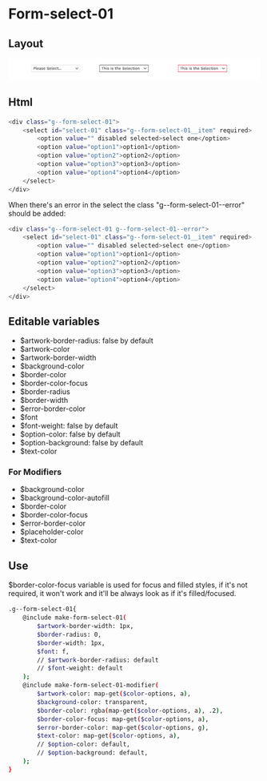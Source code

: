 # Form-select-01

## Layout

![alt text][select-01]

[select-01]: /src/img/global-components/form-fields/select-01.jpg

## Html

```sh
<div class="g--form-select-01">
    <select id="select-01" class="g--form-select-01__item" required>
        <option value="" disabled selected>select one</option>
        <option value="option1">option1</option>
        <option value="option2">option2</option>
        <option value="option3">option3</option>
        <option value="option4">option4</option>
    </select>
</div>
```
When there's an error in the select the class "g--form-select-01--error" should be added:
```sh
<div class="g--form-select-01 g--form-select-01--error">
    <select id="select-01" class="g--form-select-01__item" required>
        <option value="" disabled selected>select one</option>
        <option value="option1">option1</option>
        <option value="option2">option2</option>
        <option value="option3">option3</option>
        <option value="option4">option4</option>
    </select>
</div>
```

## Editable variables

- $artwork-border-radius: false by default
- $artwork-color
- $artwork-border-width
- $background-color
- $border-color
- $border-color-focus
- $border-radius
- $border-width
- $error-border-color
- $font
- $font-weight: false by default
- $option-color: false by default
- $option-background: false by default
- $text-color

### For Modifiers

- $background-color
- $background-color-autofill
- $border-color
- $border-color-focus
- $error-border-color
- $placeholder-color
- $text-color

## Use

$border-color-focus variable is used for focus and filled styles, if it's not required, it won't work and it'll be always look as if it's filled/focused.

```sh
.g--form-select-01{
    @include make-form-select-01(
        $artwork-border-width: 1px,
        $border-radius: 0,
        $border-width: 1px,
        $font: f,
        // $artwork-border-radius: default
        // $font-weight: default
    );
    @include make-form-select-01-modifier(
        $artwork-color: map-get($color-options, a),
        $background-color: transparent,
        $border-color: rgba(map-get($color-options, a), .2),
        $border-color-focus: map-get($color-options, a),
        $error-border-color: map-get($color-options, g),
        $text-color: map-get($color-options, a),
        // $option-color: default,
        // $option-background: default,
    );
}
```